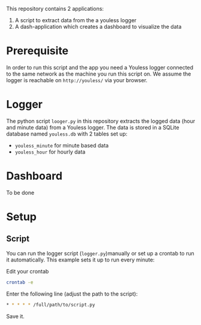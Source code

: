 This repository contains 2 applications:
1. A script to extract data from the a youless logger
2. A dash-application which creates a dashboard to visualize the data

# Prerequisite 
In order to run this script and the app you need a Youless logger connected to the same network as the machine you run this script on.
We assume the logger is reachable on `http://youless/` via your browser.

# Logger
The python script `looger.py` in this repository extracts the logged data (hour and minute data) from a Youless logger.
The data is stored in a SQLite database named `youless.db` with 2 tables set up:

- `youless_minute` for minute based data
- `youless_hour` for hourly data

# Dashboard
To be done

# Setup

## Script

You can run the logger script (`logger.py`)manually or set up a crontab to run it automatically.
This example sets it up to run every minute:

Edit your crontab

```bash
crontab -e
```

Enter the following line (adjust the path to the script):

```bash
* * * * * /full/path/to/script.py
```

Save it.